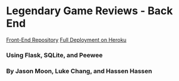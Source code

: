 # Legendary Game Reviews - Back End 

[Front-End Repository](https://github.com/moonjason/legendary-game-reviews-react "Front-end Repository")
[Full Deployment on Heroku](https://legendary-game-reviews.herokuapp.com "Full Deployment Heroku")

### Using Flask, SQLite, and Peewee 

### By Jason Moon, Luke Chang, and Hassen Hassen 
